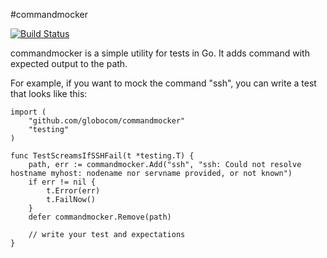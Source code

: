 #commandmocker

[![Build Status](https://secure.travis-ci.org/timeredbull/commandmocker.png?branch=master)](http://travis-ci.org/timeredbull/commandmocker)

commandmocker is a simple utility for tests in Go. It adds command with expected output to the path.

For example, if you want to mock the command "ssh", you can write a test that looks like this:

    import (
        "github.com/globocom/commandmocker"
        "testing"
    )

    func TestScreamsIfSSHFail(t *testing.T) {
        path, err := commandmocker.Add("ssh", "ssh: Could not resolve hostname myhost: nodename nor servname provided, or not known")
        if err != nil {
            t.Error(err)
            t.FailNow()
        }
        defer commandmocker.Remove(path)

        // write your test and expectations
    }
